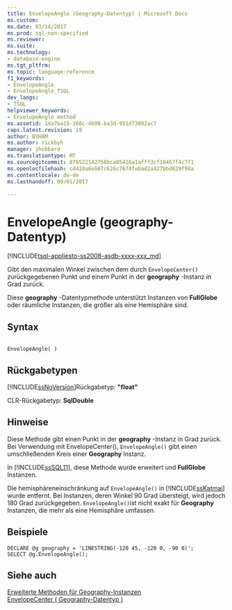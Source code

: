 ```yaml
---
title: EnvelopeAngle (Geography-Datentyp) | Microsoft Docs
ms.custom: 
ms.date: 03/14/2017
ms.prod: sql-non-specified
ms.reviewer: 
ms.suite: 
ms.technology:
- database-engine
ms.tgt_pltfrm: 
ms.topic: language-reference
f1_keywords:
- EnvelopeAngle
- EnvelopeAngle_TSQL
dev_langs:
- TSQL
helpviewer_keywords:
- EnvelopeAngle method
ms.assetid: 14a7ba15-168c-4b08-ba3d-951d73092ac7
caps.latest.revision: 19
author: BYHAM
ms.author: rickbyh
manager: jhubbard
ms.translationtype: MT
ms.sourcegitcommit: 876522142756bca05416a1afff3cf10467f4c7f1
ms.openlocfilehash: cd410a6eb07c626c7674febad2a427bbd029f98a
ms.contentlocale: de-de
ms.lasthandoff: 09/01/2017

---
```

# <a name="envelopeangle-geography-data-type"></a>EnvelopeAngle (geography-Datentyp)
[!INCLUDE[tsql-appliesto-ss2008-asdb-xxxx-xxx_md](../../includes/tsql-appliesto-ss2008-asdb-xxxx-xxx-md.md)]

  Gibt den maximalen Winkel zwischen dem durch `EnvelopeCenter()` zurückgegebenen Punkt und einem Punkt in der **geography** -Instanz in Grad zurück.  
  
 Diese **geography** -Datentypmethode unterstützt Instanzen von **FullGlobe** oder räumliche Instanzen, die größer als eine Hemisphäre sind.  
  
## <a name="syntax"></a>Syntax  
  
```  
  
EnvelopeAngle( )  
```  
  
## <a name="return-types"></a>Rückgabetypen  
 [!INCLUDE[ssNoVersion](../../includes/ssnoversion-md.md)]Rückgabetyp: **"float"**  
  
 CLR-Rückgabetyp: **SqlDouble**  
  
## <a name="remarks"></a>Hinweise  
 Diese Methode gibt einen Punkt in der **geography** -Instanz in Grad zurück. Bei Verwendung mit EnvelopeCenter(), `EnvelopeAngle()` gibt einen umschließenden Kreis einer **Geography** Instanz.  
  
 In [!INCLUDE[ssSQL11](../../includes/sssql11-md.md)], diese Methode wurde erweitert und **FullGlobe** Instanzen.  
  
 Die hemisphäreneinschränkung auf `EnvelopeAngle()` in [!INCLUDE[ssKatmai](../../includes/sskatmai-md.md)] wurde entfernt. Bei Instanzen, deren Winkel 90 Grad übersteigt, wird jedoch 180 Grad zurückgegeben. `EnvelopeAngle()`ist nicht exakt für **Geography** Instanzen, die mehr als eine Hemisphäre umfassen.  
  
## <a name="examples"></a>Beispiele  
  
```  
DECLARE @g geography = 'LINESTRING(-120 45, -120 0, -90 0)';   
SELECT @g.EnvelopeAngle();  
```  
  
## <a name="see-also"></a>Siehe auch  
 [Erweiterte Methoden für Geography-Instanzen](../../t-sql/spatial-geography/extended-methods-on-geography-instances.md)   
 [EnvelopeCenter &#40; Geography-Datentyp &#41;](../../t-sql/spatial-geography/envelopecenter-geography-data-type.md)  
  
  
